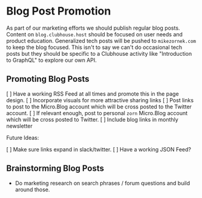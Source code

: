 # Blog Post Promotion

As part of our marketing efforts we should publish regular blog posts. Content on `blog.clubhouse.host` should be focused on user needs and product education. Generalized tech posts will be pushed to `mikezornek.com` to keep the blog focused. This isn't to say we can't do occasional tech posts but they should be specific to a Clubhouse activity like "Introduction to GraphQL" to explore our own API.

## Promoting Blog Posts

[ ] Have a working RSS Feed at all times and promote this in the page design.
[ ] Incorporate visuals for more attractive sharing links
[ ] Post links to post to the Micro.Blog account which will be cross posted to the Twitter account.
[ ] If relevant enough, post to personal `zorn` Micro.Blog account which will be cross posted to Twitter. 
[ ] Include blog links in monthly newsletter

Future Ideas:

[ ] Make sure links expand in slack/twitter.
[ ] Have a working JSON Feed?

## Brainstorming Blog Posts

* Do marketing research on search phrases / forum questions and build around those.